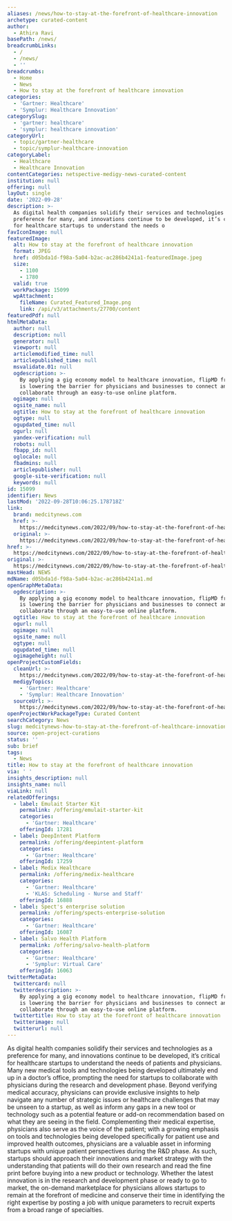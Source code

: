 ```yaml
---
aliases: /news/how-to-stay-at-the-forefront-of-healthcare-innovation
archetype: curated-content
author:
  - Athira Ravi
basePath: /news/
breadcrumbLinks:
  - /
  - /news/
  - ''
breadcrumbs:
  - Home
  - News
  - How to stay at the forefront of healthcare innovation
categories:
  - 'Gartner: Healthcare'
  - 'Symplur: Healthcare Innovation'
categorySlug:
  - 'gartner: healthcare'
  - 'symplur: healthcare innovation'
categoryUrl:
  - topic/gartner-healthcare
  - topic/symplur-healthcare-innovation
categoryLabel:
  - Healthcare
  - Healthcare Innovation
contentCategories: netspective-medigy-news-curated-content
institution: null
offering: null
layOut: single
date: '2022-09-28'
description: >-
  As digital health companies solidify their services and technologies as a
  preference for many, and innovations continue to be developed, it’s critical
  for healthcare startups to understand the needs o
favIconImage: null
featuredImage:
  alt: How to stay at the forefront of healthcare innovation
  format: JPEG
  href: d05bda1d-f98a-5a04-b2ac-ac286b4241a1-featuredImage.jpeg
  size:
    - 1100
    - 1780
  valid: true
  workPackage: 15099
  wpAttachment:
    fileName: Curated_Featured_Image.png
    link: /api/v3/attachments/27700/content
featuredPdf: null
htmlMetaData:
  author: null
  description: null
  generator: null
  viewport: null
  articlemodified_time: null
  articlepublished_time: null
  msvalidate.01: null
  ogdescription: >-
    By applying a gig economy model to healthcare innovation, flipMD from GoodRx
    is lowering the barrier for physicians and businesses to connect and
    collaborate through an easy-to-use online platform.
  ogimage: null
  ogsite_name: null
  ogtitle: How to stay at the forefront of healthcare innovation
  ogtype: null
  ogupdated_time: null
  ogurl: null
  yandex-verification: null
  robots: null
  fbapp_id: null
  oglocale: null
  fbadmins: null
  articlepublisher: null
  google-site-verification: null
  keywords: null
id: 15099
identifier: News
lastMod: '2022-09-28T10:06:25.178718Z'
link:
  brand: medcitynews.com
  href: >-
    https://medcitynews.com/2022/09/how-to-stay-at-the-forefront-of-healthcare-innovation/
  original: >-
    https://medcitynews.com/2022/09/how-to-stay-at-the-forefront-of-healthcare-innovation/
href: >-
  https://medcitynews.com/2022/09/how-to-stay-at-the-forefront-of-healthcare-innovation/
original: >-
  https://medcitynews.com/2022/09/how-to-stay-at-the-forefront-of-healthcare-innovation/
mastHead: NEWS
mdName: d05bda1d-f98a-5a04-b2ac-ac286b4241a1.md
openGraphMetaData:
  ogdescription: >-
    By applying a gig economy model to healthcare innovation, flipMD from GoodRx
    is lowering the barrier for physicians and businesses to connect and
    collaborate through an easy-to-use online platform.
  ogtitle: How to stay at the forefront of healthcare innovation
  ogurl: null
  ogimage: null
  ogsite_name: null
  ogtype: null
  ogupdated_time: null
  ogimageheight: null
openProjectCustomFields:
  cleanUrl: >-
    https://medcitynews.com/2022/09/how-to-stay-at-the-forefront-of-healthcare-innovation/
  medigyTopics:
    - 'Gartner: Healthcare'
    - 'Symplur: Healthcare Innovation'
  sourceUrl: >-
    https://medcitynews.com/2022/09/how-to-stay-at-the-forefront-of-healthcare-innovation/
openProjectWorkPackageType: Curated Content
searchCategory: News
slug: medcitynews-how-to-stay-at-the-forefront-of-healthcare-innovation
source: open-project-curations
status: ''
sub: brief
tags:
  - News
title: How to stay at the forefront of healthcare innovation
via: ' '
insights_description: null
insights_name: null
viaLink: null
relatedOfferings:
  - label: Emulait Starter Kit
    permalink: /offering/emulait-starter-kit
    categories:
      - 'Gartner: Healthcare'
    offeringId: 17281
  - label: DeepIntent Platform
    permalink: /offering/deepintent-platform
    categories:
      - 'Gartner: Healthcare'
    offeringId: 17259
  - label: Medix Healthcare
    permalink: /offering/medix-healthcare
    categories:
      - 'Gartner: Healthcare'
      - 'KLAS: Scheduling - Nurse and Staff'
    offeringId: 16888
  - label: Spect's enterprise solution
    permalink: /offering/spects-enterprise-solution
    categories:
      - 'Gartner: Healthcare'
    offeringId: 16087
  - label: Salvo Health Platform
    permalink: /offering/salvo-health-platform
    categories:
      - 'Gartner: Healthcare'
      - 'Symplur: Virtual Care'
    offeringId: 16063
twitterMetaData:
  twittercard: null
  twitterdescription: >-
    By applying a gig economy model to healthcare innovation, flipMD from GoodRx
    is lowering the barrier for physicians and businesses to connect and
    collaborate through an easy-to-use online platform.
  twittertitle: How to stay at the forefront of healthcare innovation
  twitterimage: null
  twitterurl: null
---
```

<p>As digital health companies solidify their services and technologies as a preference for many, and innovations continue to be developed, it’s critical for healthcare startups to understand the needs of patients and physicians.
Many new medical tools and technologies being developed ultimately end up in a doctor’s office, prompting the need for startups to collaborate with physicians during the research and development phase.
Beyond verifying medical accuracy, physicians can provide exclusive insights to help navigate any number of strategic issues or healthcare challenges that may be unseen to a startup, as well as inform any gaps in a new tool or technology such as a potential feature or add-on recommendation based on what they are seeing in the field.
Complementing their medical expertise, physicians also serve as the voice of the patient; with a growing emphasis on tools and technologies being developed specifically for patient use and improved health outcomes, physicians are a valuable asset in informing startups with unique patient perspectives during the R&amp;D phase.
As such, startups should approach their innovations and market strategy with the understanding that patients will do their own research and read the fine print before buying into a new product or technology.
Whether the latest innovation is in the research and development phase or ready to go to market, the on-demand marketplace for physicians allows startups to remain at the forefront of medicine and conserve their time in identifying the right expertise by posting a job with unique parameters to recruit experts from a broad range of specialties.</p>
